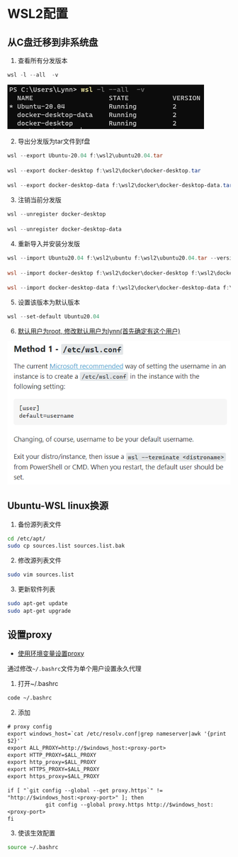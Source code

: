 # WSL2配置

## 从C盘迁移到非系统盘

1. 查看所有分发版本

```powershell
wsl -l --all  -v
```

![image-20220315105542588](wsl配置.assets/image-20220315105542588.png)

2. 导出分发版为tar文件到f盘

```powershell
wsl --export Ubuntu-20.04 f:\wsl2\ubuntu20.04.tar

wsl --export docker-desktop f:\wsl2\docker\docker-desktop.tar

wsl --export docker-desktop-data f:\wsl2\docker\docker-desktop-data.tar
```

3. 注销当前分发版

```powershell
wsl --unregister docker-desktop

wsl --unregister docker-desktop-data
```

4. 重新导入并安装分发版

```powershell
wsl --import Ubuntu20.04 f:\wsl2\ubuntu f:\wsl2\ubuntu20.04.tar --version 2

wsl --import docker-desktop f:\wsl2\docker\docker-desktop f:\wsl2\docker\docker-desktop.tar --version 2

wsl --import docker-desktop-data f:\wsl2\docker\docker-desktop-data f:\wsl2\docker\docker-desktop-data.tar --version 2
```

5. 设置该版本为默认版本

```powershell
wsl --set-default Ubuntu20.04
```

6. [默认用户为root, 修改默认用户为lynn(首先确定有这个用户)](https://superuser.com/questions/1566022/how-to-set-default-user-for-manually-installed-wsl-distro)

![image-20220315120420875](wsl配置.assets/image-20220315120420875.png)

## Ubuntu-WSL linux换源

1. 备份源列表文件

```bash
cd /etc/apt/
sudo cp sources.list sources.list.bak
```

2. 修改源列表文件

```bash
sudo vim sources.list
```

3. 更新软件列表

```bash
sudo apt-get update
sudo apt-get upgrade
```

## 设置proxy

- [使用环境变量设置proxy](https://www.webservertalk.com/configure-proxy-on-ubuntu#:~:text=You%20can%20setup%20the%20proxy%20in%20Ubuntu%20Desktop,on%20Apply%20system%20wide%20to%20apply%20the%20changes.)

通过修改`~/.bashrc`文件为单个用户设置永久代理

1. 打开~/.bashrc

```bash
code ~/.bashrc
```

2. 添加

```.bashrc
# proxy config
export windows_host=`cat /etc/resolv.conf|grep nameserver|awk '{print $2}'`
export ALL_PROXY=http://$windows_host:<proxy-port>
export HTTP_PROXY=$ALL_PROXY
export http_proxy=$ALL_PROXY
export HTTPS_PROXY=$ALL_PROXY
export https_proxy=$ALL_PROXY

if [ "`git config --global --get proxy.https`" != "http://$windows_host:<proxy-port>" ]; then
            git config --global proxy.https http://$windows_host:<proxy-port>
fi
```

3. 使该生效配置

```bash
source ~/.bashrc
```


